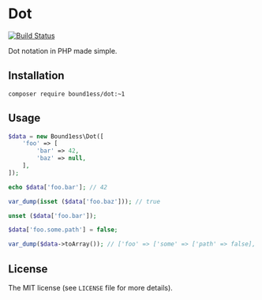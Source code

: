 # Dot

[![Build Status](https://travis-ci.org/bound1ess/dot.svg?branch=master)](https://travis-ci.org/bound1ess/dot)

Dot notation in PHP made simple.

## Installation

```shell
composer require bound1ess/dot:~1
```

## Usage

```php
$data = new Bound1ess\Dot([
    'foo' => [
        'bar' => 42,
        'baz' => null,
    ],    
]);

echo $data['foo.bar']; // 42

var_dump(isset ($data['foo.baz'])); // true

unset ($data['foo.bar']);

$data['foo.some.path'] = false;

var_dump($data->toArray()); // ['foo' => ['some' => ['path' => false], 'baz' => null]]
```

## License

The MIT license (see `LICENSE` file for more details).
